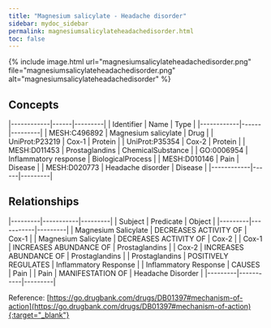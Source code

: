 ```yaml
---
title: "Magnesium salicylate - Headache disorder"
sidebar: mydoc_sidebar
permalink: magnesiumsalicylateheadachedisorder.html
toc: false 
---
```


{% include image.html url="magnesiumsalicylateheadachedisorder.png" file="magnesiumsalicylateheadachedisorder.png" alt="magnesiumsalicylateheadachedisorder" %}

## Concepts

|------------|------|---------|
| Identifier | Name | Type    |
|------------|------|---------|
| MESH:C496892 | Magnesium salicylate | Drug |
| UniProt:P23219 | Cox-1 | Protein |
| UniProt:P35354 | Cox-2 | Protein |
| MESH:D011453 | Prostaglandins | ChemicalSubstance |
| GO:0006954 | Inflammatory response | BiologicalProcess |
| MESH:D010146 | Pain | Disease |
| MESH:D020773 | Headache disorder | Disease |
|------------|------|---------|

## Relationships

|---------|-----------|---------|
| Subject | Predicate | Object  |
|---------|-----------|---------|
| Magnesium Salicylate | DECREASES ACTIVITY OF | Cox-1 |
| Magnesium Salicylate | DECREASES ACTIVITY OF | Cox-2 |
| Cox-1 | INCREASES ABUNDANCE OF | Prostaglandins |
| Cox-2 | INCREASES ABUNDANCE OF | Prostaglandins |
| Prostaglandins | POSITIVELY REGULATES | Inflammatory Response |
| Inflammatory Response | CAUSES | Pain |
| Pain | MANIFESTATION OF | Headache Disorder |
|---------|-----------|---------|

Reference: [https://go.drugbank.com/drugs/DB01397#mechanism-of-action](https://go.drugbank.com/drugs/DB01397#mechanism-of-action){:target="_blank"}